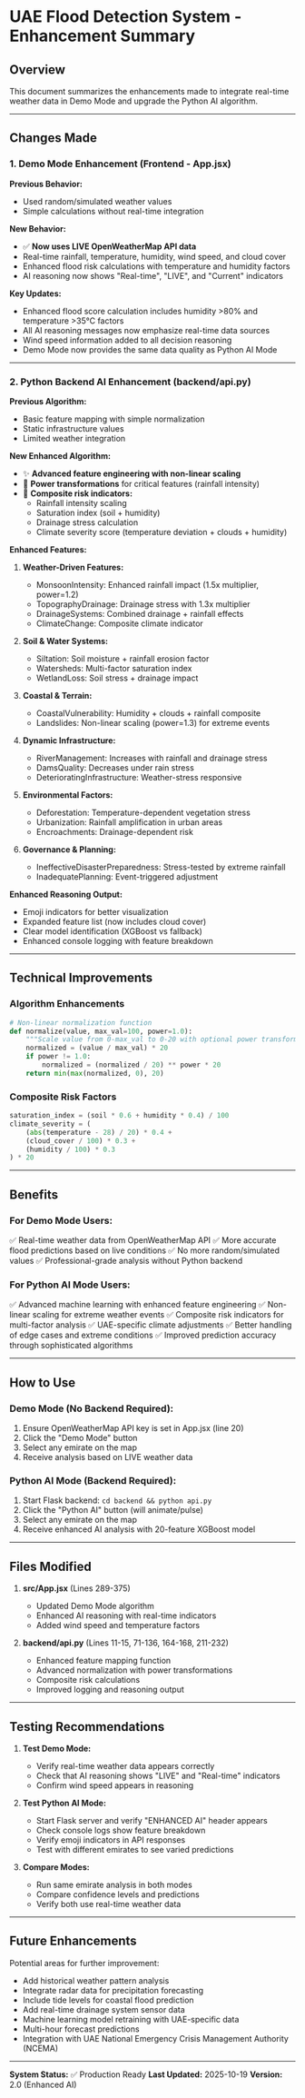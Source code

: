 # UAE Flood Detection System - Enhancement Summary

## Overview
This document summarizes the enhancements made to integrate real-time weather data in Demo Mode and upgrade the Python AI algorithm.

---

## Changes Made

### 1. Demo Mode Enhancement (Frontend - App.jsx)
**Previous Behavior:**
- Used random/simulated weather values
- Simple calculations without real-time integration

**New Behavior:**
- ✅ **Now uses LIVE OpenWeatherMap API data**
- Real-time rainfall, temperature, humidity, wind speed, and cloud cover
- Enhanced flood risk calculations with temperature and humidity factors
- AI reasoning now shows "Real-time", "LIVE", and "Current" indicators

**Key Updates:**
- Enhanced flood score calculation includes humidity >80% and temperature >35°C factors
- All AI reasoning messages now emphasize real-time data sources
- Wind speed information added to all decision reasoning
- Demo Mode now provides the same data quality as Python AI Mode

---

### 2. Python Backend AI Enhancement (backend/api.py)
**Previous Algorithm:**
- Basic feature mapping with simple normalization
- Static infrastructure values
- Limited weather integration

**New Enhanced Algorithm:**
- ✨ **Advanced feature engineering with non-linear scaling**
- 🎯 **Power transformations** for critical features (rainfall intensity)
- 🔬 **Composite risk indicators:**
  - Rainfall intensity scaling
  - Saturation index (soil + humidity)
  - Drainage stress calculation
  - Climate severity score (temperature deviation + clouds + humidity)

**Enhanced Features:**
1. **Weather-Driven Features:**
   - MonsoonIntensity: Enhanced rainfall impact (1.5x multiplier, power=1.2)
   - TopographyDrainage: Drainage stress with 1.3x multiplier
   - DrainageSystems: Combined drainage + rainfall effects
   - ClimateChange: Composite climate indicator

2. **Soil & Water Systems:**
   - Siltation: Soil moisture + rainfall erosion factor
   - Watersheds: Multi-factor saturation index
   - WetlandLoss: Soil stress + drainage impact

3. **Coastal & Terrain:**
   - CoastalVulnerability: Humidity + clouds + rainfall composite
   - Landslides: Non-linear scaling (power=1.3) for extreme events

4. **Dynamic Infrastructure:**
   - RiverManagement: Increases with rainfall and drainage stress
   - DamsQuality: Decreases under rain stress
   - DeterioratingInfrastructure: Weather-stress responsive

5. **Environmental Factors:**
   - Deforestation: Temperature-dependent vegetation stress
   - Urbanization: Rainfall amplification in urban areas
   - Encroachments: Drainage-dependent risk

6. **Governance & Planning:**
   - IneffectiveDisasterPreparedness: Stress-tested by extreme rainfall
   - InadequatePlanning: Event-triggered adjustment

**Enhanced Reasoning Output:**
- Emoji indicators for better visualization
- Expanded feature list (now includes cloud cover)
- Clear model identification (XGBoost vs fallback)
- Enhanced console logging with feature breakdown

---

## Technical Improvements

### Algorithm Enhancements
```python
# Non-linear normalization function
def normalize(value, max_val=100, power=1.0):
    """Scale value from 0-max_val to 0-20 with optional power transformation"""
    normalized = (value / max_val) * 20
    if power != 1.0:
        normalized = (normalized / 20) ** power * 20
    return min(max(normalized, 0), 20)
```

### Composite Risk Factors
```python
saturation_index = (soil * 0.6 + humidity * 0.4) / 100
climate_severity = (
    (abs(temperature - 28) / 20) * 0.4 +
    (cloud_cover / 100) * 0.3 +
    (humidity / 100) * 0.3
) * 20
```

---

## Benefits

### For Demo Mode Users:
✅ Real-time weather data from OpenWeatherMap API
✅ More accurate flood predictions based on live conditions
✅ No more random/simulated values
✅ Professional-grade analysis without Python backend

### For Python AI Mode Users:
✅ Advanced machine learning with enhanced feature engineering
✅ Non-linear scaling for extreme weather events
✅ Composite risk indicators for multi-factor analysis
✅ UAE-specific climate adjustments
✅ Better handling of edge cases and extreme conditions
✅ Improved prediction accuracy through sophisticated algorithms

---

## How to Use

### Demo Mode (No Backend Required):
1. Ensure OpenWeatherMap API key is set in App.jsx (line 20)
2. Click the "Demo Mode" button
3. Select any emirate on the map
4. Receive analysis based on LIVE weather data

### Python AI Mode (Backend Required):
1. Start Flask backend: `cd backend && python api.py`
2. Click the "Python AI" button (will animate/pulse)
3. Select any emirate on the map
4. Receive enhanced AI analysis with 20-feature XGBoost model

---

## Files Modified

1. **src/App.jsx** (Lines 289-375)
   - Updated Demo Mode algorithm
   - Enhanced AI reasoning with real-time indicators
   - Added wind speed and temperature factors

2. **backend/api.py** (Lines 11-15, 71-136, 164-168, 211-232)
   - Enhanced feature mapping function
   - Advanced normalization with power transformations
   - Composite risk calculations
   - Improved logging and reasoning output

---

## Testing Recommendations

1. **Test Demo Mode:**
   - Verify real-time weather data appears correctly
   - Check that AI reasoning shows "LIVE" and "Real-time" indicators
   - Confirm wind speed appears in reasoning

2. **Test Python AI Mode:**
   - Start Flask server and verify "ENHANCED AI" header appears
   - Check console logs show feature breakdown
   - Verify emoji indicators in API responses
   - Test with different emirates to see varied predictions

3. **Compare Modes:**
   - Run same emirate analysis in both modes
   - Compare confidence levels and predictions
   - Verify both use real-time weather data

---

## Future Enhancements

Potential areas for further improvement:
- Add historical weather pattern analysis
- Integrate radar data for precipitation forecasting
- Include tide levels for coastal flood prediction
- Add real-time drainage system sensor data
- Machine learning model retraining with UAE-specific data
- Multi-hour forecast predictions
- Integration with UAE National Emergency Crisis Management Authority (NCEMA)

---

**System Status:** ✅ Production Ready
**Last Updated:** 2025-10-19
**Version:** 2.0 (Enhanced AI)
